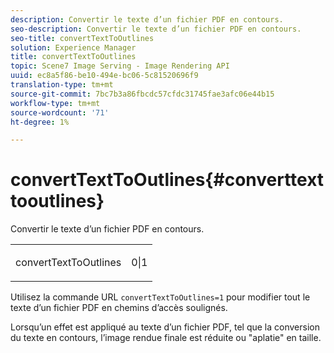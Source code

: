 ```yaml
---
description: Convertir le texte d’un fichier PDF en contours.
seo-description: Convertir le texte d’un fichier PDF en contours.
seo-title: convertTextToOutlines
solution: Experience Manager
title: convertTextToOutlines
topic: Scene7 Image Serving - Image Rendering API
uuid: ec8a5f86-be10-494e-bc06-5c81520696f9
translation-type: tm+mt
source-git-commit: 7bc7b3a86fbcdc57cfdc31745fae3afc06e44b15
workflow-type: tm+mt
source-wordcount: '71'
ht-degree: 1%

---
```



# convertTextToOutlines{#converttexttooutlines}

Convertir le texte d’un fichier PDF en contours.

<table id="simpletable_FDE0D8786BC747AF87A336452500E695"> 
 <tr class="strow"> 
  <td class="stentry"> <p><span class="codeph"> convertTextToOutlines</span> </p> </td> 
  <td class="stentry"> <p>0|1 </p></td> 
 </tr> 
</table>

Utilisez la commande URL `convertTextToOutlines=1` pour modifier tout le texte d’un fichier PDF en chemins d’accès soulignés.

Lorsqu’un effet est appliqué au texte d’un fichier PDF, tel que la conversion du texte en contours, l’image rendue finale est réduite ou &quot;aplatie&quot; en taille.
